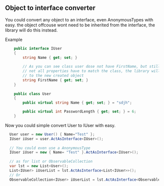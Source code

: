 ## Object to interface converter
You could convert any object to an interface, even AnonymousTypes with easy. 
the object offcouse wont need to be inherited from the interface, the library will do this instead.

Example
```csharp
    public interface IUser
    {
        string Name { get; set; }
        
        // As you can see class user dose not have FirstName, but still
        // not all properties have to match the class, the library will handle only found property and add the extra one 
        // to the new created object
        string FirstName { get; set; }
    }
    
    public class User
    {
        public virtual string Name { get; set; } = "sdjh";

        public virtual int PasswordLength { get; set; } = 6;
    }
```

Now you could simple convert User to IUser with easy.

```csharp
  User user = new User() { Name="Test" };
  IUser iUser = user.ActAsInterface<IUser>();
  
  // You could even use a AnonymousType
  IUser iUser = new { Name= "Test" }.ActAsInterface<IUser>();
  
  // as for list or ObservableCollection
  var lst = new List<User>();
  List<IUser> iUserList = lst.ActAsInterface<List<IUser>>();
  // Or 
  ObservableCollection<IUser> iUserList = lst.ActAsInterface<ObservableCollection<IUser>>();
  
```

